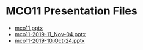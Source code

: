 <!--
This is a machine generated file, and should not be edited, as it will be overwritten with future updates.
-->

# MCO11 Presentation Files

- [mco11.pptx](http://cdn.tailwindtraders.com/assets/mco/mco11/mco11.pptx)
- [mco11-2019-11_Nov-04.pptx](http://cdn.tailwindtraders.com/assets/mco/mco11/mco11-2019-11_Nov-04.pptx)
- [mco11-2019-10_Oct-24.pptx](http://cdn.tailwindtraders.com/assets/mco/mco11/mco11-2019-10_Oct-24.pptx)


